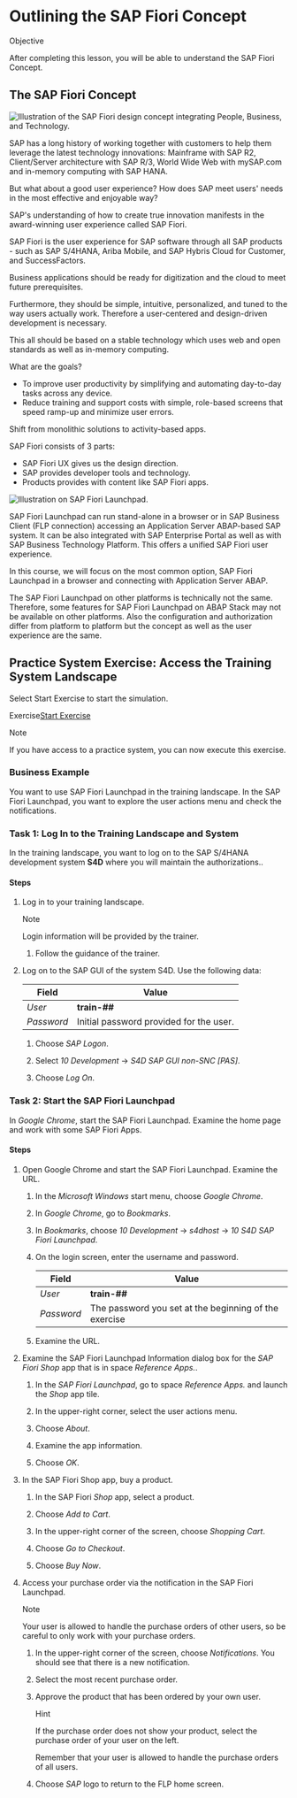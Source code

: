 # Outlining the SAP Fiori Concept

Objective

After completing this lesson, you will be able to understand the SAP Fiori Concept.

## The SAP Fiori Concept

![Illustration of the SAP Fiori design concept integrating People, Business, and Technology.](https://learning.sap.com/service/media/topic/c920653b-87f3-4012-a0c9-c5829d90c822/ADM945_24_en-US_media/ADM945_24_en-US_images/01_01_UnderstandingTheSAPFioriConcept_001.png "Illustration of the SAP Fiori design concept integrating People, Business, and Technology.")

SAP has a long history of working together with customers to help them leverage the latest technology innovations: Mainframe with SAP R2, Client/Server architecture with SAP R/3, World Wide Web with mySAP.com and in-memory computing with SAP HANA.

But what about a good user experience? How does SAP meet users' needs in the most effective and enjoyable way?

SAP's understanding of how to create true innovation manifests in the award-winning user experience called SAP Fiori. 

SAP Fiori is the user experience for SAP software through all SAP products - such as SAP S/4HANA, Ariba Mobile, and SAP Hybris Cloud for Customer, and SuccessFactors.

Business applications should be ready for digitization and the cloud to meet future prerequisites.

Furthermore, they should be simple, intuitive, personalized, and tuned to the way users actually work. Therefore a user-centered and design-driven development is necessary.

This all should be based on a stable technology which uses web and open standards as well as in-memory computing.

What are the goals?

- To improve user productivity by simplifying and automating day-to-day tasks across any device.
- Reduce training and support costs with simple, role-based screens that speed ramp-up and minimize user errors.

Shift from monolithic solutions to activity-based apps.

SAP Fiori consists of 3 parts:

- SAP Fiori UX gives us the design direction.
- SAP provides developer tools and technology.
- Products provides with content like SAP Fiori apps.

![Illustration on SAP Fiori Launchpad.](https://learning.sap.com/service/media/topic/c920653b-87f3-4012-a0c9-c5829d90c822/ADM945_24_en-US_media/ADM945_24_en-US_images/01_01_UnderstandingTheSAPFioriConcept_004.png "Illustration on SAP Fiori Launchpad.")

SAP Fiori Launchpad can run stand-alone in a browser or in SAP Business Client (FLP connection) accessing an Application Server ABAP-based SAP system. It can be also integrated with SAP Enterprise Portal as well as with SAP Business Technology Platform. This offers a unified SAP Fiori user experience.

In this course, we will focus on the most common option, SAP Fiori Launchpad in a browser and connecting with Application Server ABAP.

The SAP Fiori Launchpad on other platforms is technically not the same. Therefore, some features for SAP Fiori Launchpad on ABAP Stack may not be available on other platforms. Also the configuration and authorization differ from platform to platform but the concept as well as the user experience are the same.

## Practice System Exercise: Access the Training System Landscape

Select Start Exercise to start the simulation.

Exercise[Start Exercise](https://learnsap.enable-now.cloud.sap/pub/mmcp/index.html?show=project!PR_FBF36EF1F7DFCF95:uebung)

Note

If you have access to a practice system, you can now execute this exercise.

### Business Example

You want to use SAP Fiori Launchpad in the training landscape. In the SAP Fiori Launchpad, you want to explore the user actions menu and check the notifications.

### Task 1: Log In to the Training Landscape and System

In the training landscape, you want to log on to the SAP S/4HANA development system **S4D** where you will maintain the authorizations..

#### Steps

1. Log in to your training landscape.
    
    Note
    
    Login information will be provided by the trainer.
    
    1. Follow the guidance of the trainer.
        
2. Log on to the SAP GUI of the system S4D. Use the following data:
    
    |Field|Value|
    |---|---|
    |_User_|**train-##**|
    |_Password_|Initial password provided for the user.|
    
    1. Choose _SAP Logon_.
        
    2. Select _10 Development_ → _S4D SAP GUI non-SNC [PAS]_.
        
    3. Choose _Log On_.
        

### Task 2: Start the SAP Fiori Launchpad

In _Google Chrome_, start the SAP Fiori Launchpad. Examine the home page and work with some SAP Fiori Apps.

#### Steps

1. Open Google Chrome and start the SAP Fiori Launchpad. Examine the URL.
    
    1. In the _Microsoft Windows_ start menu, choose _Google Chrome_.
        
    2. In _Google Chrome_, go to _Bookmarks_.
        
    3. In _Bookmarks_, choose _10 Development_ → _s4dhost_ → _10 S4D SAP Fiori Launchpad_.
        
    4. On the login screen, enter the username and password.
        
        |Field|Value|
        |---|---|
        |_User_|**train-##**|
        |_Password_|The password you set at the beginning of the exercise|
        
    5. Examine the URL.
        
2. Examine the SAP Fiori Launchpad Information dialog box for the _SAP Fiori Shop_ app that is in space _Reference Apps._.
    
    1. In the _SAP Fiori Launchpad_, go to space _Reference Apps._ and launch the _Shop_ app tile.
        
    2. In the upper-right corner, select the user actions menu.
        
    3. Choose _About_.
        
    4. Examine the app information.
        
    5. Choose _OK_.
        
3. In the SAP Fiori Shop app, buy a product.
    
    1. In the SAP Fiori _Shop_ app, select a product.
        
    2. Choose _Add to Cart_.
        
    3. In the upper-right corner of the screen, choose _Shopping Cart_.
        
    4. Choose _Go to Checkout_.
        
    5. Choose _Buy Now_.
        
4. Access your purchase order via the notification in the SAP Fiori Launchpad.
    
    Note
    
    Your user is allowed to handle the purchase orders of other users, so be careful to only work with your purchase orders.
    
    1. In the upper-right corner of the screen, choose _Notifications_. You should see that there is a new notification.
        
    2. Select the most recent purchase order.
        
    3. Approve the product that has been ordered by your own user.
        
        Hint
        
        If the purchase order does not show your product, select the purchase order of your user on the left.
        
        Remember that your user is allowed to handle the purchase orders of all users.
        
    4. Choose _SAP_ logo to return to the FLP home screen.